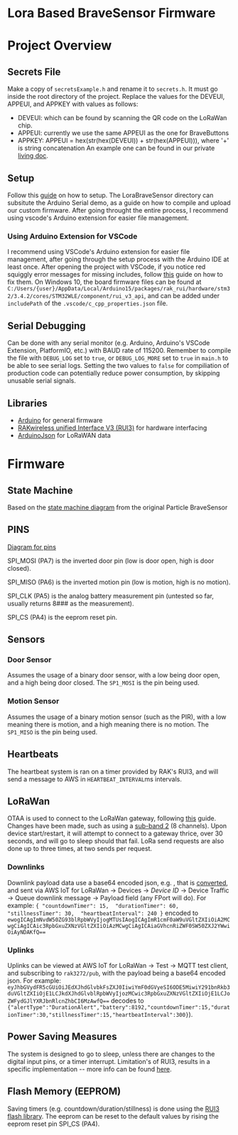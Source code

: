 # Lora Based BraveSensor Firmware

# Project Overview

## Secrets File
Make a copy of `secretsExample.h` and rename it to `secrets.h`. It must go inside the root directory of the project. Replace the values for the DEVEUI, APPEUI, and APPKEY with values as follows: 
- DEVEUI: which can be found by scanning the QR code on the LoRaWan chip. 
- APPEUI: currently we use the same APPEUI as the one for BraveButtons
- APPKEY: APPEUI = hex(str(hex(DEVEUI)) + str(hex(APPEUI))), where '+' is string concatenation
An example one can be found in our private [living doc](https://app.clickup.com/2434616/v/dc/2a9hr-2261/2a9hr-8442). 

## Setup
Follow this [guide](https://docs.rakwireless.com/Product-Categories/WisDuo/RAK3272S-Breakout-Board/Quickstart/#rak3272s-breakout-board-as-a-stand-alone-device-using-rui3) on how to setup. The LoraBraveSensor directory can subsitute the Arduino Serial demo, as a guide on how to compile and upload our custom firmware. After going throught the entire process, I recommend using vscode's Arduino extension for easier file management. 

### Using Arduino Extension for VSCode
I recommend using VSCode's Arduino extension for easier file management, after going through the setup process with the Arduino IDE at least once. After opening the project with VSCode, if you notice red squiggly error messages for missing includes, follow [this](https://stackoverflow.com/questions/52234438/vs-code-giving-header-errors-for-arduino-missing-official-header) guide on how to fix them. On Windows 10, the board firmware files can be found at `C:/Users/{user}/AppData/Local/Arduino15/packages/rak_rui/hardware/stm32/3.4.2/cores/STM32WLE/component/rui_v3_api`, and can be added under `includePath` of the `.vscode/c_cpp_properties.json` file. 

## Serial Debugging
Can be done with any serial monitor (e.g. Arduino, Arduino's VSCode Extension, PlatformIO, etc.) with BAUD rate of 115200. Remember to compile the file with `DEBUG_LOG` set to `true`, or `DEBUG_LOG_MORE` set to `true` in `main.h` to be able to see serial logs. Setting the two values to `false` for compiliation of production code can potentially reduce power consumption, by skipping unusable serial signals. 

## Libraries
- [Arduino](https://www.arduino.cc/reference/en/) for general firmware
- [RAKwireless unified Interface V3 (RUI3)](https://docs.rakwireless.com/RUI3/) for hardware interfacing
- [ArduinoJson](https://arduinojson.org/) for LoRaWAN data

# Firmware

## State Machine
Based on the [state machine diagram](https://docs.google.com/drawings/d/14JmUKDO-Gs7YLV5bhE67ZYnGeZbBg-5sq0fQYwkhkI0/edit) from the original Particle BraveSensor

## PINS
[Diagram for pins](https://docs.rakwireless.com/Product-Categories/WisDuo/RAK3272S-Breakout-Board/Datasheet/#specifications)

SPI_MOSI (PA7) is the inverted door pin (low is door open, high is door closed). 

SPI_MISO (PA6) is the inverted motion pin (low is motion, high is no motion).

SPI_CLK (PA5) is the analog battery measurement pin (untested so far, usually returns 8### as the measurement). 

SPI_CS (PA4) is the eeprom reset pin. 

## Sensors

### Door Sensor
Assumes the usage of a binary door sensor, with a low being door open, and a high being door closed. The `SP1_MOSI` is the pin being used. 

### Motion Sensor
Assumes the usage of a binary motion sensor (such as the PIR), with a low meaning there is motion, and a high meaning there is no motion. The `SP1_MISO` is the pin being used. 

## Heartbeats
The heartbeat system is ran on a timer provided by RAK's RUI3, and will send a message to AWS in `HEARTBEAT_INTERVAL`ms intervals. 

## LoRaWan
OTAA is used to connect to the LoRaWan gateway, following [this](https://news.rakwireless.com/get-started-with-rui3-api/) guide. Changes have been made, such as using a [sub-band 2](https://forum.rakwireless.com/t/connecting-rak3172s-breakout-board-to-aws-iot-for-lorawan/7366) (8 channels). Upon device start/restart, it will attempt to connect to a gateway thrice, over 30 seconds, and will go to sleep should that fail. LoRa send requests are also done up to three times, at two sends per request. 
### Downlinks
Downlink payload data use a base64 encoded json, e.g. , that is [converted](https://codebeautify.org/json-to-base64-converter), and sent via AWS IoT for LoRaWan -> Devices -> <i>Device ID</i> -> Device Traffic -> Queue downlink message -> Payload field (any FPort will do). 
For example: `{
    "countdownTimer": 15, 
    "durationTimer": 60, 
    "stillnessTimer": 30, 
    "heartbeatInterval": 240
}` encoded to `ewogICAgImNvdW50ZG93blRpbWVyIjogMTUsIAogICAgImR1cmF0aW9uVGltZXIiOiA2MCwgCiAgICAic3RpbGxuZXNzVGltZXIiOiAzMCwgCiAgICAiaGVhcnRiZWF0SW50ZXJ2YWwiOiAyNDAKfQ==`
### Uplinks
Uplinks can be viewed at AWS IoT for LoRaWan -> Test -> MQTT test client, and subscribing to `rak3272/pub`, with the payload being a base64 encoded json. 
For example:  `eyJhbGVydFR5cGUiOiJEdXJhdGlvbkFsZXJ0IiwiYmF0dGVyeSI6ODE5MiwiY291bnRkb3duVGltZXIiOjE1LCJkdXJhdGlvblRpbWVyIjozMCwic3RpbGxuZXNzVGltZXIiOjE1LCJoZWFydGJlYXRJbnRlcnZhbCI6MzAwfQ==` 
decodes to `{"alertType":"DurationAlert","battery":8192,"countdownTimer":15,"durationTimer":30,"stillnessTimer":15,"heartbeatInterval":300}`). 

## Power Saving Measures
The system is designed to go to sleep, unless there are changes to the digital input pins, or a timer interrupt. Limitation's of RUI3, results in a specific implementation -- more info can be found [here](https://forum.rakwireless.com/t/rui3-wake-on-interrupt/7460/8). 

## Flash Memory (EEPROM)
Saving timers (e.g. countdown/duration/stillness) is done using the [RUI3 flash library](https://docs.rakwireless.com/RUI3/System/#flash). 
The eeprom can be reset to the default values by rising the eeprom reset pin SPI_CS (PA4). 
